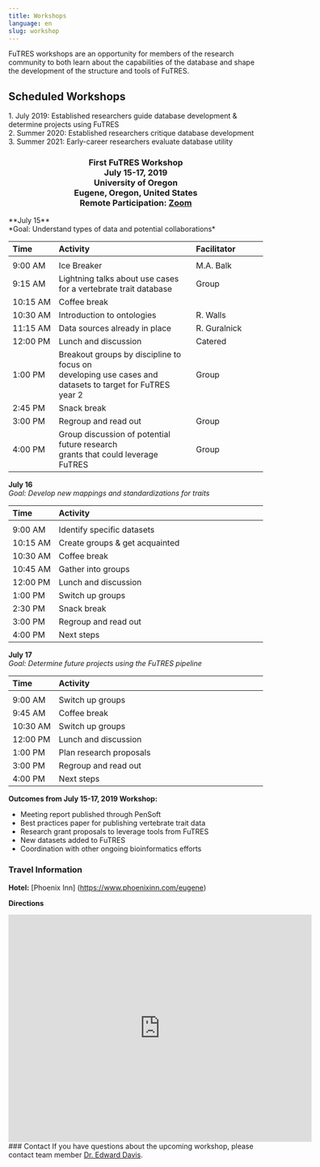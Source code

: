 ```yaml
---
title: Workshops
language: en
slug: workshop
---
```

FuTRES workshops are an opportunity for members of the research community to both learn about the capabilities of the database and shape the development of the structure and tools of FuTRES.

## Scheduled Workshops
<p>1. July 2019: Established researchers guide database development & determine projects using FuTRES<br>
2. Summer 2020: Established researchers critique database development<br>
3. Summer 2021: Early-career researchers evaluate database utility</p>
<h3 style="text-align: center;" markdown="1">
First FuTRES Workshop<br>
July 15-17, 2019<br>
University of Oregon<br>
Eugene, Oregon, United States<br>
Remote Participation: <a href="https://arizona.zoom.us/j/703642783">Zoom</a><br>
</h3>
**July 15**<br>
*Goal: Understand types of data and potential collaborations*

| Time | Activity | Facilitator |
| :--- | :--- | :--- |
| <img width=50/>|<img width=700/>|<img width=250/>|
| 9:00&nbsp;AM | Ice Breaker | M.A. Balk |
| 9:15&nbsp;AM | Lightning talks about use cases for a vertebrate trait database | Group |
| 10:15&nbsp;AM | Coffee break | |
| 10:30&nbsp;AM | Introduction to ontologies | R. Walls |
| 11:15&nbsp;AM | Data sources already in place | R. Guralnick |
| 12:00&nbsp;PM | Lunch and discussion | Catered |
| 1:00&nbsp;PM | Breakout groups by discipline to focus on <br> developing use cases and datasets to target for FuTRES year 2 | Group |
| 2:45&nbsp;PM | Snack break | |
| 3:00&nbsp;PM | Regroup and read out | Group |
| 4:00&nbsp;PM | Group discussion of potential future research <br> grants that could leverage FuTRES | Group |

**July 16**<br>
*Goal: Develop new mappings and standardizations for traits*

| Time | Activity |
| :--- | :--- |
|<img width=50/>|<img width=700/>|
| 9:00&nbsp;AM | Identify specific datasets |
| 10:15&nbsp;AM | Create groups & get acquainted |
| 10:30&nbsp;AM | Coffee break |
| 10:45&nbsp;AM | Gather into groups |
| 12:00&nbsp;PM | Lunch and discussion |
| 1:00&nbsp;PM | Switch up groups |
| 2:30&nbsp;PM | Snack break |
| 3:00&nbsp;PM | Regroup and read out |
| 4:00&nbsp;PM | Next steps |


**July 17**<br>
*Goal: Determine future projects using the FuTRES pipeline*

| Time | Activity |
| :--- | :--- |
| <img width=50/>|<img width=700/>|
| 9:00&nbsp;AM | Switch up groups |
| 9:45&nbsp;AM | Coffee break |
| 10:30&nbsp;AM | Switch up groups |
| 12:00&nbsp;PM | Lunch and discussion |
| 1:00&nbsp;PM | Plan research proposals |
| 3:00&nbsp;PM | Regroup and read out |
| 4:00&nbsp;PM | Next steps |

**Outcomes from July 15-17, 2019 Workshop:**<br>
- Meeting report published through PenSoft<br>
- Best practices paper for publishing vertebrate trait data<br>
- Research grant proposals to leverage tools from FuTRES<br>
- New datasets added to FuTRES<br>
- Coordination with other ongoing bioinformatics efforts<br>

### Travel Information
**Hotel:** [Phoenix Inn] (https://www.phoenixinn.com/eugene)

**Directions**

<iframe src="https://www.google.com/maps/embed?pb=!1m18!1m12!1m3!1d2867.6704790774124!2d-123.08183858483429!3d44.048861934773804!2m3!1f0!2f0!3f0!3m2!1i1024!2i768!4f13.1!3m3!1m2!1s0x54c11e3d99b087c3%3A0xc244865c1730869a!2sPhoenix+Inn+Suites+Eugene!5e0!3m2!1sen!2sus!4v1559322049919!5m2!1sen!2sus" width="600" height="450" frameborder="0" style="border:0" allowfullscreen></iframe>
<br>
### Contact
If you have questions about the upcoming workshop, please contact team member <a href = "mailto: edavis@uoregon.edu">Dr. Edward Davis</a>.
